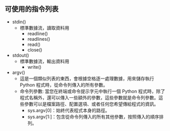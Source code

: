 ## 可使用的指令列表
- stdin()
    - 標準數據流，讀取資料用
        - readline()
        - readlines()
        - read()
        - close()
- stdout()
    - 標準數據流，輸出資料用
        - write()
- argv()
    - 這是一個類似列表的東西，會根據空格逐一處理數據，用來儲存執行 Python 程式時，從命令列傳入的所有參數。<br>
    - 命令列參數: 當您在終端或命令提示字元中執行一個 Python 程式時，除了程式名稱外，還可以傳入一些額外的參數，這些參數就是命令列參數。這些參數可以是檔案路徑、配置選項、或者任何您希望傳給程式的資訊。
        - sys.argv[0]：始終代表程式本身的路徑。
        - sys.argv[1:]：包含從命令列傳入的所有其他參數，按照傳入的順序排列。